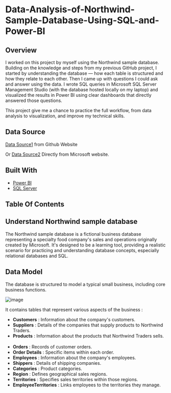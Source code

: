 # Data-Analysis-of-Northwind-Sample-Database-Using-SQL-and-Power-BI

## Overview

I worked on this project by myself using the Northwind sample database. Building on the knowledge and steps from my previous GitHub project, I started by understanding the database — how each table is structured and how they relate to each other. Then I came up with questions I could ask and answer using the data. I wrote SQL queries in Microsoft SQL Server Management Studio (with the database hosted locally on my laptop) and visualized the results in Power BI using clear dashboards that directly answered those questions.

This project give me a chance to practice the full workflow, from data analysis to visualization, and improve my technical skills.

## Data Source

[Data Source1](https://github.com/microsoft/sql-server-samples/tree/master/samples/databases/northwind-pubs) from Github Website

Or [Data Source2](https://learn.microsoft.com/en-us/dotnet/framework/data/adonet/sql/linq/downloading-sample-databases) Directly from Microsoft website.

## Built With

- [Power BI](https://powerbi.microsoft.com/en-us/) 
- [SQL Server](https://www.microsoft.com/en-us/sql-server/sql-server-downloads)

## Table Of Contents

## Understand Northwind sample database

The Northwind sample database is a fictional business database representing a specialty food company's sales and operations originally created by Microsoft. It's designed to be a learning tool, providing a realistic scenario for practicing and understanding database concepts, especially relational databases and SQL.

## Data Model

The database is structured to model a typical small business, including core business functions.

![image](https://github.com/user-attachments/assets/94fafe3e-7775-4da4-9a38-8ae22721d6e6)

It contains tables that represent various aspects of the business :
- **Customers** : Information about the company's customers.   
- **Suppliers** : Details of the companies that supply products to Northwind Traders.   
- **Products** : Information about the products that Northwind Traders sells.   
- **Orders** : Records of customer orders.   
- **Order Details** : Specific items within each order.
- **Employees** : Information about the company's employees.   
- **Shippers** : Details of shipping companies.   
- **Categories** : Product categories.
- **Region** : Defines geographical sales regions.
- **Territories** : Specifies sales territories within those regions.
- **EmployeeTerritories** : Links employees to the territories they manage.
